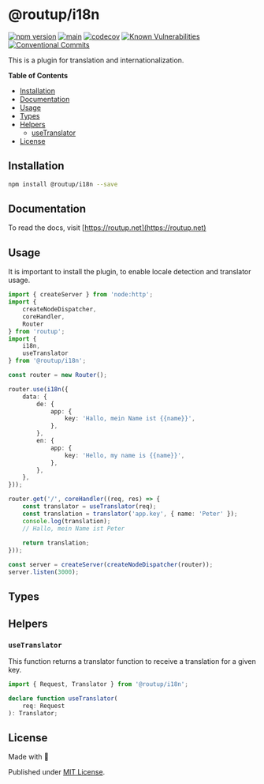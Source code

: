 # @routup/i18n

[![npm version](https://badge.fury.io/js/@routup%2Fcookie.svg)](https://badge.fury.io/js/@routup%2Fcookie)
[![main](https://github.com/Tada5hi/routup/actions/workflows/main.yml/badge.svg)](https://github.com/Tada5hi/routup/actions/workflows/main.yml)
[![codecov](https://codecov.io/gh/tada5hi/routup/branch/master/graph/badge.svg?token=QFGCsHRUax)](https://codecov.io/gh/tada5hi/routup)
[![Known Vulnerabilities](https://snyk.io/test/github/Tada5hi/routup/badge.svg)](https://snyk.io/test/github/Tada5hi/routup)
[![Conventional Commits](https://img.shields.io/badge/Conventional%20Commits-1.0.0-%23FE5196?logo=conventionalcommits&logoColor=white)](https://conventionalcommits.org)

This is a plugin for translation and internationalization.

**Table of Contents**

- [Installation](#installation)
- [Documentation](#documentation)
- [Usage](#usage)
- [Types](#types)
- [Helpers](#helpers)
  - [useTranslator](#usetranslator)
- [License](#license)

## Installation

```bash
npm install @routup/i18n --save
```

## Documentation

To read the docs, visit [https://routup.net](https://routup.net)

## Usage

It is important to install the plugin, to enable locale detection and translator usage.

```typescript
import { createServer } from 'node:http';
import {
    createNodeDispatcher,
    coreHandler,
    Router
} from 'routup';
import {
    i18n,
    useTranslator
} from '@routup/i18n';

const router = new Router();

router.use(i18n({
    data: {
        de: {
            app: {
                key: 'Hallo, mein Name ist {{name}}',
            },
        },
        en: {
            app: {
                key: 'Hello, my name is {{name}}',
            },
        },
    },
}));

router.get('/', coreHandler((req, res) => {
    const translator = useTranslator(req);
    const translation = translator('app.key', { name: 'Peter' }); 
    console.log(translation);
    // Hallo, mein Name ist Peter
    
    return translation;
}));

const server = createServer(createNodeDispatcher(router));
server.listen(3000);
```

## Types


## Helpers

### `useTranslator`

This function returns a translator function to receive a translation for a given key.

```typescript
import { Request, Translator } from '@routup/i18n';

declare function useTranslator(
    req: Request
): Translator;
```

## License

Made with 💚

Published under [MIT License](./LICENSE).

